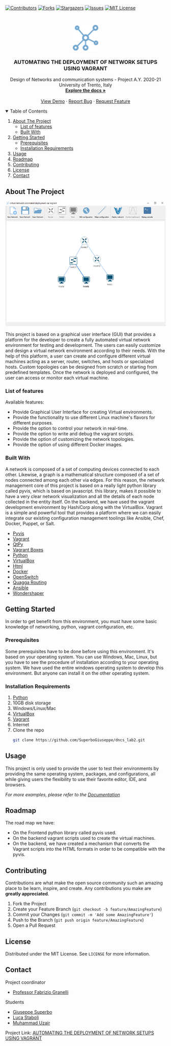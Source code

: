 <!--
*** Thanks for checking out the Best-README-Template. If you have a suggestion
*** that would make this better, please fork the repo and create a pull request
*** or simply open an issue with the tag "enhancement".
*** Thanks again! Now go create something AMAZING! :D
-->



<!-- PROJECT SHIELDS -->
<!--
*** I'm using markdown "reference style" links for readability.
*** Reference links are enclosed in brackets [ ] instead of parentheses ( ).
*** See the bottom of this document for the declaration of the reference variables
*** for contributors-url, forks-url, etc. This is an optional, concise syntax you may use.
*** https://www.markdownguide.org/basic-syntax/#reference-style-links
-->
[![Contributors][contributors-shield]][contributors-url]
[![Forks][forks-shield]][forks-url]
[![Stargazers][stars-shield]][stars-url]
[![Issues][issues-shield]][issues-url]
[![MIT License][license-shield]][license-url]



<!-- PROJECT LOGO -->
<br />
<p align="center">
  <a href="https://github.com/SuperboGiuseppe/dncs_lab2">
    <img src="Images/network.png" alt="Logo" width="80" height="80">
  </a>

  <h3 align="center">AUTOMATING THE DEPLOYMENT OF NETWORK SETUPS USING VAGRANT</h3>

  <p align="center">
    Design of Networks and communication systems - Project A.Y. 2020-21 University of Trento, Italy
    <br />
    <a href="https://github.com/SuperboGiuseppe/dncs_lab2"><strong>Explore the docs »</strong></a>
    <br />
    <br />
    <a href="https://github.com/SuperboGiuseppe/dncs_lab2/blob/main/README.md">View Demo</a>
    ·
    <a href="https://github.com/SuperboGiuseppe/dncs_lab2/issues">Report Bug</a>
    ·
    <a href="https://github.com/SuperboGiuseppe/dncs_lab2/issues">Request Feature</a>
  </p>
</p>



<!-- TABLE OF CONTENTS -->
<details open="open">
  <summary>Table of Contents</summary>
  <ol>
    <li>
      <a href="#about-the-project">About The Project</a>
      <ul>
        <li><a href="#List-of-features">List of features</a></li>
        <li><a href="#built-with">Built With</a></li>
      </ul>
    </li>
    <li>
      <a href="#getting-started">Getting Started</a>
      <ul>
        <li><a href="#prerequisites">Prerequisites</a></li>
        <li><a href="#installation-Requirements">Installation Requirements</a></li>
      </ul>
    </li>
    <li><a href="#usage">Usage</a></li>
    <li><a href="#roadmap">Roadmap</a></li>
    <li><a href="#contributing">Contributing</a></li>
    <li><a href="#license">License</a></li>
    <li><a href="#contact">Contact</a></li>
   </ol>
</details>



<!-- ABOUT THE PROJECT -->
## About The Project

![Main window screenshot][product-screenshot]

This project is based on a graphical user interface (GUI) that provides a platform for the developer to create a fully automated virtual network environment for testing and development. The users can easily customize and design a virtual network environment according to their needs. With the help of this platform, a user can create and configure different virtual machines acting as a server, router, switches, and hosts or specialized hosts. Custom topologies can be designed from scratch or starting from predefined templates. Once the network is deployed and configured, the user can access or monitor each virtual machine.

### List of features
Available features:
- Provide Graphical User Interface for creating Virtual environments.
- Provide the functionality to use different Linux machine's flavors for different purposes.
- Provide the option to control your network in real-time.
- Provide the option to write and debug the vagrant scripts.
- Provide the option of customizing the network topologies.
- Provide the option of using different Docker images.

### Built With

A network is composed of a set of computing devices connected to each other. Likewise, a graph is a mathematical structure composed of a set of nodes connected among each other via edges. For this reason, the network management core of this project is based on a really light python library called pyvis, which is based on javascript. this library, makes it possible to have a very clear network visualization and all the details of each node collected in the entity itself. On the backend, we have used the vagrant development environment by HashiCorp along with the VirtualBox. Vagrant is a simple and powerful tool that provides a platform where we can easily integrate our existing configuration management toolings like Ansible, Chef, Docker, Puppet, or Salt. 

* [Pyvis](https://pyvis.readthedocs.io/en/latest/tutorial.html)
* [Vagrant](https://www.vagrantup.com/)
* [QtPy](https://pypi.org/project/PyQt5/)
* [Vagrant Boxes](https://app.vagrantup.com/boxes/search)
* [Python](https://www.python.org/)
* [VirtualBox](https://www.virtualbox.org/)
* [Html](https://en.wikipedia.org/wiki/HTML#:~:text=Hypertext%20Markup%20Language%20(HTML)%20is,scripting%20languages%20such%20as%20JavaScript.)
* [Docker](https://www.docker.com/)
* [OpenSwitch](https://www.openswitch.net/)
* [Quagga Routing](https://www.quagga.net/)
* [Ansible](https://www.ansible.com/)
* [Wondershaper](https://github.com/magnific0/wondershaper)



<!-- GETTING STARTED -->
## Getting Started

In order to get benefit from this environment, you must have some basic knowledge of networking, python, vagrant configuration, etc.

### Prerequisites

Some prerequisites have to be done before using this environment. It's based on your operating system. You can use Windows, Mac, Linux, but you have to see the procedure of installation according to your operating system.  We have used the entire windows operating system to develop this environment. But anyone can install it on the other operating system.

<!--
* npm
  ```sh
  npm install npm@latest -g
  ``
-->

### Installation Requirements

1. [Python](https://www.python.org/)
2. 10GB disk storage
3. Windows/Linux/Mac
4. [VirtualBox](https://www.virtualbox.org/)
5. [Vagrant](https://www.vagrantup.com/)
6. Internet
7. Clone the repo
   ```sh
   git clone https://github.com/SuperboGiuseppe/dncs_lab2.git
   ```
<!-- USAGE EXAMPLES -->
## Usage

This project is only used to provide the user to test their environments by providing the same operating system, packages, and configurations, all while giving users the flexibility to use their favorite editor, IDE, and browsers.

_For more examples, please refer to the [Documentation](https://www.vagrantup.com/docs)_



<!-- ROADMAP -->
## Roadmap
The road map we have:
- On the Frontend python library called pyvis used.
- On the backend vagrant scripts used to create the virtual machines.
- On the backend, we have created a mechanism that converts the Vagrant scripts into the HTML formats in order to be compatible with the pyvis.




<!-- CONTRIBUTING -->
## Contributing

Contributions are what make the open source community such an amazing place to be learn, inspire, and create. Any contributions you make are **greatly appreciated**.

1. Fork the Project
2. Create your Feature Branch (`git checkout -b feature/AmazingFeature`)
3. Commit your Changes (`git commit -m 'Add some AmazingFeature'`)
4. Push to the Branch (`git push origin feature/AmazingFeature`)
5. Open a Pull Request



<!-- LICENSE -->
## License

Distributed under the MIT License. See `LICENSE` for more information.



<!-- CONTACT -->
## Contact

Project coordinator
- [Professor Fabrizio Granelli](https://github.com/fabrizio-granelli)

Students
- [Giuseppe Superbo](https://github.com/SuperboGiuseppe)
- [Luca Staboli](https://github.com/LucaStabo)
- [Muhammad Uzair](https://github.com/uzairali37)

Project Link: [AUTOMATING THE DEPLOYMENT OF NETWORK SETUPS USING VAGRANT](https://github.com/SuperboGiuseppe/dncs_lab2)



<!-- ACKNOWLEDGEMENTS
## Acknowledgements
* [GitHub Emoji Cheat Sheet](https://www.webpagefx.com/tools/emoji-cheat-sheet)
* [Img Shields](https://shields.io)
* [Choose an Open Source License](https://choosealicense.com)
* [GitHub Pages](https://pages.github.com)
* [Animate.css](https://daneden.github.io/animate.css)
* [Loaders.css](https://connoratherton.com/loaders)
* [Slick Carousel](https://kenwheeler.github.io/slick)
* [Smooth Scroll](https://github.com/cferdinandi/smooth-scroll)
* [Sticky Kit](http://leafo.net/sticky-kit)
* [JVectorMap](http://jvectormap.com)
* [Font Awesome](https://fontawesome.com)
 -->


<!-- MARKDOWN LINKS & IMAGES -->
<!-- https://www.markdownguide.org/basic-syntax/#reference-style-links -->
[contributors-shield]: https://img.shields.io/github/contributors/SuperboGiuseppe/dncs_lab2.svg?style=for-the-badge
[contributors-url]: https://github.com/SuperboGiuseppe/dncs_lab2/graphs/contributors
[forks-shield]: https://img.shields.io/github/forks/SuperboGiuseppe/dncs_lab2.svg?style=for-the-badge
[forks-url]: https://github.com/uzairali37/dncs_lab2
[stars-shield]: https://img.shields.io/github/stars/SuperboGiuseppe/dncs_lab2.svg?style=for-the-badge
[stars-url]: https://github.com/SuperboGiuseppe/dncs_lab2/stargazers
[issues-shield]: https://img.shields.io/github/issues/SuperboGiuseppe/dncs_lab2.svg?style=for-the-badge
[issues-url]: https://github.com/SuperboGiuseppe/dncs_lab2/issues
[license-shield]: https://img.shields.io/github/license/othneildrew/Best-README-Template.svg?style=for-the-badge
[license-url]: https://github.com/othneildrew/Best-README-Template/blob/master/LICENSE.txt
[product-screenshot]: Images/screenshot.png
